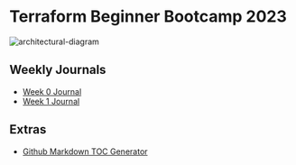 # Terraform Beginner Bootcamp 2023

![architectural-diagram](https://github.com/madhavi-chavva/terraform-beginner-bootcamp-2023/assets/125069098/bee219b5-6d12-4cce-a7b9-7dad22485808)

## Weekly Journals
- [Week 0 Journal](journal/week0.md)
- [Week 1 Journal](journal/week1.md)

## Extras
- [Github Markdown TOC Generator](https://ecotrust-canada.github.io/markdown-toc/)
